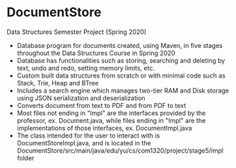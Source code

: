 # DocumentStore
Data Structures Semester Project (Spring 2020)

* Database program for documents created, using Maven, in five stages throughout the Data Structures Course in Spring 2020 
* Database has functionalities such as storing, searching and deleting by text, undo and redo, setting memory limits, etc.
* Custom built data structures from scratch or with minimal code such as Stack, Trie, Heap and BTree
* Includes a search engine which manages two-tier RAM and Disk storage using JSON serialization and deserialization
* Converts document from text to PDF and from PDF to text
* Most files not ending in "Impl" are the interfaces provided by the professor, ex. Document.java, while files ending in "Impl" are the implementations of those interfaces, ex. DocumentImpl.java
* The class intended for the user to interact with is DocumentStoreImpl.java, and is located in the DocumentStore/src/main/java/edu/yu/cs/com1320/project/stage5/impl folder